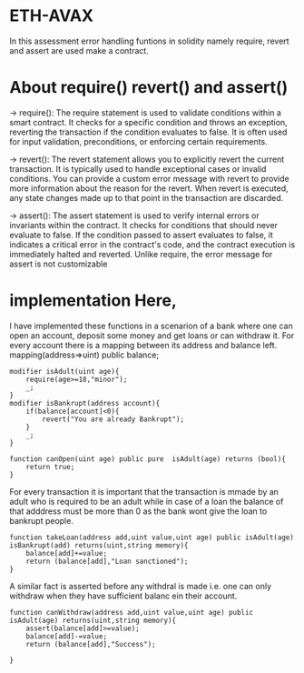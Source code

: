 # ETH-AVAX
In this assessment error handling funtions in solidity namely require, revert and assert are used make a contract.

# About require() revert() and assert()
-> require(): The require statement is used to validate conditions within a smart contract. It checks for a specific condition and throws an exception, reverting the transaction if the condition evaluates to false. It is often used for input validation, preconditions, or enforcing certain requirements.

-> revert(): The revert statement allows you to explicitly revert the current transaction. It is typically used to handle exceptional cases or invalid conditions. You can provide a custom error message with revert to provide more information about the reason for the revert. When revert is executed, any state changes made up to that point in the transaction are discarded.

-> assert(): The assert statement is used to verify internal errors or invariants within the contract. It checks for conditions that should never evaluate to false. If the condition passed to assert evaluates to false, it indicates a critical error in the contract's code, and the contract execution is immediately halted and reverted. Unlike require, the error message for assert is not customizable

# implementation Here,
I have implemented these functions in a scenarion of a bank where one can open an account, deposit some money and get loans or can withdraw it. For every account there is a mapping between its address and balance left. mapping(address=>uint) public balance;
```
modifier isAdult(uint age){
    require(age>=18,"minor");
    _;
}
modifier isBankrupt(address account){
    if(balance[account]<0){
        revert("You are already Bankrupt");
    }
    _;
}

function canOpen(uint age) public pure  isAdult(age) returns (bool){
    return true;
}
```

For every transaction it is important that the transaction is mmade by an adult who is required to be an adult while in case of a loan the balance of that adddress must be more than 0 as the bank wont give the loan to bankrupt people.
```
function takeLoan(address add,uint value,uint age) public isAdult(age) isBankrupt(add) returns(uint,string memory){
    balance[add]+=value;
    return (balance[add],"Loan sanctioned");
}
```
A similar fact is asserted before any withdral is made i.e. one can only withdraw when they have sufficient balanc ein their account.
```
function canWithdraw(address add,uint value,uint age) public isAdult(age) returns(uint,string memory){
    assert(balance[add]>=value);
    balance[add]-=value;
    return (balance[add],"Success");

}
```

